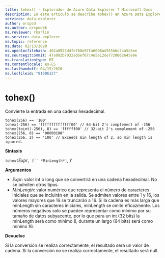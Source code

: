 ```yaml
---
title: tohex() - Explorador de Azure Data Explorer ? Microsoft Docs
description: En este artículo se describe tohex() en Azure Data Explorer.
services: data-explorer
author: orspod
ms.author: orspodek
ms.reviewer: rkarlin
ms.service: data-explorer
ms.topic: reference
ms.date: 02/13/2020
ms.openlocfilehash: 402a0923d4fe760e97fa6098ad955b6c24a5d5ee
ms.sourcegitcommit: 47a002b7032a05ef67c4e5e12de7720062645e9e
ms.translationtype: MT
ms.contentlocale: es-ES
ms.lasthandoff: 04/15/2020
ms.locfileid: "81506127"
---
```

# <a name="tohex"></a>tohex()

Convierte la entrada en una cadena hexadecimal.

```kusto
tohex(256) == '100'
tohex(-256) == 'ffffffffffffff00' // 64-bit 2's complement of -256
tohex(toint(-256), 8) == 'ffffff00' // 32-bit 2's complement of -256
tohex(256, 8) == '00000100'
tohex(256, 2) == '100' // Exceeds min length of 2, so min length is ignored.
```

**Sintaxis**

`tohex(`*Expr*`, [`` *MinLength*]`, )'

**Argumentos**

* *Expr*: valor int o long que se convertirá en una cadena hexadecimal.  No se admiten otros tipos.
* *MinLength*: valor numérico que representa el número de caracteres iniciales que se incluirán en la salida.  Se admiten valores entre 1 y 16, los valores mayores que 16 se truncarán a 16.  Si la cadena es más larga que minLength sin caracteres iniciales, minLength se omite eficazmente.  Los números negativos solo se pueden representar como mínimo por su tamaño de datos subyacente, por lo que para un int (32 bits) la minLength será como mínimo 8, durante un largo (64 bits) será como mínimo 16.

**Devuelve**

Si la conversión se realiza correctamente, el resultado será un valor de cadena.
Si la conversión no se realiza correctamente, el resultado será null.